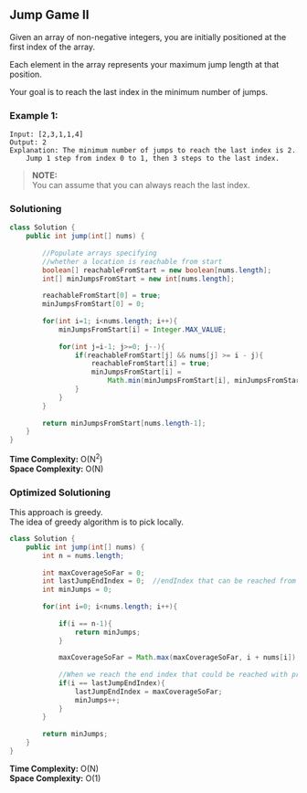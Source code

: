 ## Jump Game II

Given an array of non-negative integers, you are initially positioned at the first index of the array.

Each element in the array represents your maximum jump length at that position.

Your goal is to reach the last index in the minimum number of jumps.


### Example 1:
```
Input: [2,3,1,1,4]
Output: 2
Explanation: The minimum number of jumps to reach the last index is 2.
    Jump 1 step from index 0 to 1, then 3 steps to the last index.
```


> **NOTE:**  
> You can assume that you can always reach the last index.  
 

### Solutioning
```java
class Solution {
    public int jump(int[] nums) {
        
        //Populate arrays specifying  
        //whether a location is reachable from start 
        boolean[] reachableFromStart = new boolean[nums.length];
        int[] minJumpsFromStart = new int[nums.length];
        
        reachableFromStart[0] = true;
        minJumpsFromStart[0] = 0;
        
        for(int i=1; i<nums.length; i++){
            minJumpsFromStart[i] = Integer.MAX_VALUE;
            
            for(int j=i-1; j>=0; j--){
                if(reachableFromStart[j] && nums[j] >= i - j){
                    reachableFromStart[i] = true;
                    minJumpsFromStart[i] = 
                        Math.min(minJumpsFromStart[i], minJumpsFromStart[j] + 1);
                }
            }
        }
       
        return minJumpsFromStart[nums.length-1];
    }
}
```  
**Time Complexity:** O(N<sup>2</sup>)  
**Space Complexity:**  O(N)   


### Optimized Solutioning
This approach is greedy.  
The idea of greedy algorithm is to pick locally. 

```java
class Solution {
    public int jump(int[] nums) {
        int n = nums.length;
        
        int maxCoverageSoFar = 0;
        int lastJumpEndIndex = 0;  //endIndex that can be reached from prev jump under review
        int minJumps = 0;
        
        for(int i=0; i<nums.length; i++){
            
            if(i == n-1){
                return minJumps;
            }
            
            maxCoverageSoFar = Math.max(maxCoverageSoFar, i + nums[i]);
            
            //When we reach the end index that could be reached with prev jump
            if(i == lastJumpEndIndex){
                lastJumpEndIndex = maxCoverageSoFar;
                minJumps++;
            }
        }
        
        return minJumps;
    }
}
```
**Time Complexity:** O(N)  
**Space Complexity:**  O(1)   
